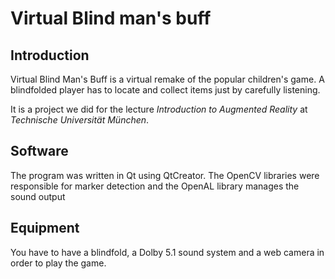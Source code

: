 # Virtual Blind man's buff #

## Introduction ##

Virtual Blind Man's Buff is a virtual remake of the popular children's game. A blindfolded player has to locate and collect items just by carefully listening.

It is a project we did for the lecture _Introduction to Augmented Reality_ at _Technische Universität München_.

## Software ##
The program was written in Qt using QtCreator. The OpenCV libraries were responsible for marker detection and the OpenAL library manages the sound output

## Equipment ##
You have to have a blindfold, a Dolby 5.1 sound system and a web camera in order to play the game.